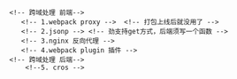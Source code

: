
    <!-- 跨域处理 前端-->
       <!-- 1.webpack proxy -->  <!-- 打包上线后就没用了 -->
       <!-- 2.jsonp --> <!-- 劲支持get方式，后端须写一个函数 -->
       <!-- 3.nginx 反向代理 -->
       <!-- 4.webpack plugin 插件 -->
    <!-- 跨域处理 后端-->
        <!--5. cros -->
